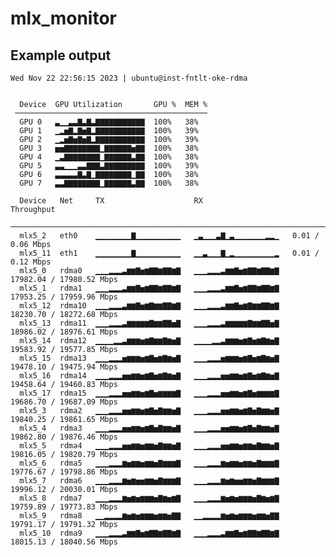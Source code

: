 # mlx_monitor
## Example output

    Wed Nov 22 22:56:15 2023 | ubuntu@inst-fntlt-oke-rdma                                                                                                                                                                                                                         
                                                                                                                                                                                                                                                                                    
                                                                                                                                                                                                                                                                                    
      Device  GPU Utilization       GPU %  MEM %                                                                                                                                                                                                                                    
     ───────────────────────────────────────────                                                                                                                                                                                                                                    
      GPU 0   ▃▁▁▃▃▇▃▇▃▇▇▇▇▇▇▇▇▇▇▇  100%   38%                                                                                                                                                                                                                                      
      GPU 1   ▁▂▅▇▂▇▅▇▂▇▇▇▇▇▇▇▇▇▇▇  100%   39%                                                                                                                                                                                                                                      
      GPU 2   ▁▂▅▇▅▇▅▇▂▇▇▇▇▇▇▇▇▇▇▇  100%   39%                                                                                                                                                                                                                                      
      GPU 3   ▅▅▇▇▇▇▇▇▇▇▁▇▇▇▇▇▇▅▇▇  100%   38%                                                                                                                                                                                                                                      
      GPU 4   ▁▃▇▇▇▇▇▇▇▇▁▇▇▇▇▇▇▃▇▇  100%   38%                                                                                                                                                                                                                                      
      GPU 5   ▃▃▁▁▁▃▃▇▇▇▃▇▇▇▇▇▇▇▇▇  100%   39%                                                                                                                                                                                                                                      
      GPU 6   ▃▃▃▃▃▇▃▇▁▇▇▇▇▇▇▇▇▁▇▇  100%   38%                                                                                                                                                                                                                                      
      GPU 7   ▃▃▇▇▇▇▇▇▇▇▁▇▇▇▇▇▇▃▇▇  100%   38%                                                                                                                                                                                                                                      
                                                                                                                                                                                                                                                                                    
      Device   Net     TX                    RX                    Throughput                                                                                                                                                                                                       
     ──────────────────────────────────────────────────────────────────────────────────────                                                                                                                                                                                         
      mlx5_2   eth0    ▁▁▁▁▁▁▁▁▇▁▁▁▁▁▁▁▁▁▁   ▁▃▁▁▁▃▇▁▃▁▁▁▁▁▁▁▂▂▁   0.01 / 0.06 Mbps                                                                                                                                                                                                 
      mlx5_11  eth1    ▁▁▁▁▁▁▁▁▇▁▁▁▁▁▁▁▁▁▁   ▁▁▃▁▁▁▇▁▂▁▁▁▁▁▁▁▁▁▂   0.01 / 0.12 Mbps                                                                                                                                                                                                 
      mlx5_0   rdma0   ▁▁▁▂▂▂▃▆▆▇▅▆▇▇▆▇▇▆▇   ▁▁▁▂▂▂▃▆▆▇▅▆▇▇▆▇▇▆▇   17982.04 / 17980.52 Mbps                                                                                                                                                                                         
      mlx5_1   rdma1   ▁▁▁▂▂▂▃▆▆▇▅▆▇▇▆▇▇▆▇   ▁▁▁▂▂▂▃▆▆▇▅▆▇▇▆▇▇▆▇   17953.25 / 17959.96 Mbps                                                                                                                                                                                         
      mlx5_12  rdma10  ▁▁▁▂▂▂▃▆▆▇▅▆▇▆▆▇▇▆▇   ▁▁▁▂▂▂▃▆▆▇▅▆▇▆▆▇▇▆▇   18230.70 / 18272.68 Mbps                                                                                                                                                                                         
      mlx5_13  rdma11  ▁▁▁▂▂▂▃▆▆▆▆▆▇▆▆▇▇▅▇   ▁▁▁▂▂▂▃▆▆▆▆▆▇▆▆▇▇▅▇   18986.02 / 18976.61 Mbps                                                                                                                                                                                         
      mlx5_14  rdma12  ▁▁▁▁▂▂▃▆▆▆▅▆▇▆▆▇▆▅▇   ▁▁▁▁▂▂▃▆▆▆▅▆▇▅▆▇▆▅▇   19583.92 / 19577.85 Mbps                                                                                                                                                                                         
      mlx5_15  rdma13  ▁▁▁▂▂▂▅▆▆▆▅▆▇▅▆▇▆▅▇   ▁▁▁▂▂▂▅▆▆▆▅▆▇▅▆▇▆▅▇   19478.10 / 19475.94 Mbps                                                                                                                                                                                         
      mlx5_16  rdma14  ▁▁▁▂▂▂▅▅▆▆▅▆▇▅▆▇▆▅▇   ▁▁▁▂▂▂▅▅▆▆▅▆▇▅▆▇▆▅▇   19458.64 / 19460.83 Mbps                                                                                                                                                                                         
      mlx5_17  rdma15  ▁▁▁▂▂▂▅▅▆▆▅▆▇▅▆▆▆▆▇   ▁▁▁▂▂▂▅▅▆▆▅▆▇▅▆▆▆▆▇   19686.70 / 19687.09 Mbps                                                                                                                                                                                         
      mlx5_3   rdma2   ▁▁▁▂▂▂▅▅▆▆▅▆▇▅▇▆▆▅▇   ▁▁▁▂▂▂▅▅▆▆▅▆▇▅▇▆▆▅▇   19840.25 / 19861.65 Mbps                                                                                                                                                                                         
      mlx5_4   rdma3   ▁▁▁▂▂▂▅▅▆▆▅▆▇▅▇▆▆▅▇   ▁▁▁▂▂▂▅▅▆▆▅▆▇▅▇▆▆▅▇   19862.80 / 19876.46 Mbps                                                                                                                                                                                         
      mlx5_5   rdma4   ▁▁▁▂▂▂▅▅▆▆▅▆▆▅▇▆▆▅▇   ▁▁▁▂▂▂▅▅▆▆▅▆▆▅▇▆▆▅▇   19816.05 / 19820.79 Mbps                                                                                                                                                                                         
      mlx5_6   rdma5   ▁▁▁▂▂▂▆▅▆▆▅▆▆▅▇▆▆▆▇   ▁▁▁▂▂▂▆▅▆▆▅▆▆▅▇▆▆▆▇   19776.67 / 19798.86 Mbps                                                                                                                                                                                         
      mlx5_7   rdma6   ▁▁▁▂▂▂▆▅▆▅▅▆▆▅▇▆▆▆▇   ▁▁▁▂▂▂▆▅▆▅▅▆▆▅▇▆▆▆▇   19996.12 / 20030.01 Mbps                                                                                                                                                                                         
      mlx5_8   rdma7   ▁▁▁▂▂▂▆▅▆▅▆▆▆▅▇▆▅▆▇   ▁▁▁▂▂▂▆▅▆▅▆▆▆▅▇▆▅▆▇   19759.89 / 19773.83 Mbps                                                                                                                                                                                         
      mlx5_9   rdma8   ▁▁▂▂▂▂▆▅▆▅▆▆▆▅▆▆▅▇▇   ▁▁▂▂▂▂▆▅▆▅▆▆▆▅▆▆▅▇▇   19791.17 / 19791.32 Mbps                                                                                                                                                                                         
      mlx5_10  rdma9   ▁▁▁▂▂▂▃▆▆▇▅▆▇▇▆▇▇▆▇   ▁▁▁▂▂▂▃▆▆▇▅▆▇▇▆▇▇▆▇   18015.13 / 18040.56 Mbps

